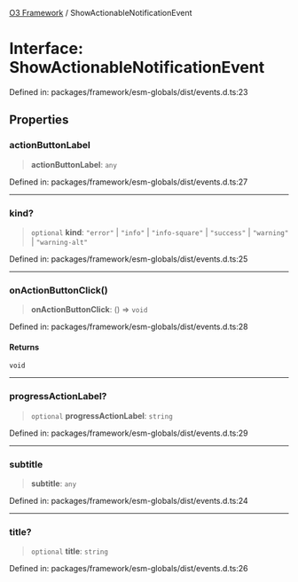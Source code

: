 [O3 Framework](../API.md) / ShowActionableNotificationEvent

# Interface: ShowActionableNotificationEvent

Defined in: packages/framework/esm-globals/dist/events.d.ts:23

## Properties

### actionButtonLabel

> **actionButtonLabel**: `any`

Defined in: packages/framework/esm-globals/dist/events.d.ts:27

***

### kind?

> `optional` **kind**: `"error"` \| `"info"` \| `"info-square"` \| `"success"` \| `"warning"` \| `"warning-alt"`

Defined in: packages/framework/esm-globals/dist/events.d.ts:25

***

### onActionButtonClick()

> **onActionButtonClick**: () => `void`

Defined in: packages/framework/esm-globals/dist/events.d.ts:28

#### Returns

`void`

***

### progressActionLabel?

> `optional` **progressActionLabel**: `string`

Defined in: packages/framework/esm-globals/dist/events.d.ts:29

***

### subtitle

> **subtitle**: `any`

Defined in: packages/framework/esm-globals/dist/events.d.ts:24

***

### title?

> `optional` **title**: `string`

Defined in: packages/framework/esm-globals/dist/events.d.ts:26
